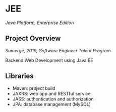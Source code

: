 # JEE
*Java Platform, Enterprise Edition*

## Project Overview
*Sumerge, 2019, Software Engineer Talent Program*

Backend Web Development using Java EE

## Libraries

* Maven: project build
* JAXRS: web app and RESTful service
* JASS: authentication and authorization
* JPA: database management (MySQL)